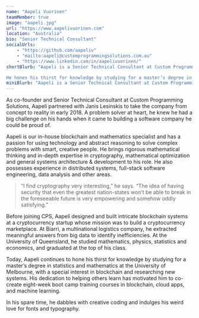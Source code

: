 ```yaml
---
name: "Aapeli Vuorinen"
teamMember: true
image: "aapeli.jpg"
url: "https://www.aapelivuorinen.com"
location: "Australia"
bio: "Senior Technical Consultant"
socialUrls:
    - "https://github.com/aapeliv"
    - "mailto:aapeli@customprogrammingsolutions.com.au"
    - "https://www.linkedin.com/in/aapelivuorinen/"
shortBlurb: "Aapeli is a Senior Technical Consultant at Custom Programming Solutions. As our in-house blockchain and mathematics specialist, he has a passion for using technology and abstract reasoning to solve complex problems with smart, creative people. He brings rigorous mathematical thinking and in-depth expertise in cryptography, mathematical optimization and general systems architecture & development to his role.

He hones his thirst for knowledge by studying for a master’s degree in statistics and mathematics at the University of Melbourne, with a special interest in blockchain and researching new systems."
miniBlurb: "Aapeli is a Senior Technical Consultant at Custom Programming Solutions. As the company’s in-house blockchain and mathematics specialist, he has a passion for using technology and abstract reasoning to solve complex problems with smart, creative people."
---
```


As co-founder and Senior Technical Consultant at Custom Programming Solutions, Aapeli partnered with Janis Lesinskis to take the company from concept to reality in early 2018. A problem solver at heart, he knew he had a big challenge on his hands when it came to building a software company he could be proud of.

Aapeli is our in-house blockchain and mathematics specialist and has a passion for using technology and abstract reasoning to solve complex problems with smart, creative people. He brings rigorous mathematical thinking and in-depth expertise in cryptography, mathematical optimization and general systems architecture & development to his role. He also possesses experience in distributed systems, full-stack software engineering, data analysis and other areas.

> “I find cryptography very interesting,” he says. “The idea of having security that even the greatest nation-states won’t be able to break in the foreseeable future is very empowering and somehow oddly satisfying.”

Before joining CPS,  Aapeli designed and built intricate blockchain systems at a cryptocurrency startup whose mission was to build a cryptocurrency marketplace. At Biarri, a multinational logistics company, he extracted meaningful answers from big data to identify inefficiencies. At the University of Queensland, he studied mathematics, physics, statistics and economics, and graduated at the top of his class.

Today, Aapeli continues to hone his thirst for knowledge by studying for a master’s degree in statistics and mathematics at the University of Melbourne, with a special interest in blockchain and researching new systems. His dedication to helping others learn has motivated him to co-create eight-week boot camp training courses in blockchain, cloud apps, and machine learning.

In his spare time, he dabbles with creative coding and indulges his weird love for fonts and typography.